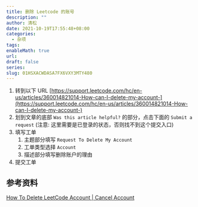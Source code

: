 ```yaml
---
title: 删除 Leetcode 的账号
description: ""
author: 清松
date: 2021-10-19T17:55:48+08:00
categories:
  - 杂项
tags: 
enableMath: true
url: 
draft: false
series: 
slug: 01HSXACWDASA7FX6VXY3MTY480
---
```

1. 转到以下 URL  [https://support.leetcode.com/hc/en-us/articles/360014821014-How-can-I-delete-my-account-](https://support.leetcode.com/hc/en-us/articles/360014821014-How-can-I-delete-my-account-)  
2. 划到文章的底部 `Was this article helpful?` 的部分，点击下面的 `Submit a request` (注意: 这里需要是已登录的状态，否则找不到这个提交入口)  
3. 填写工单
    1. 主题部分填写 `Request To Delete My Account`  
    2. 工单类型选择 `Account`  
    3. 描述部分填写删除账户的理由
4. 提交工单

## 参考资料
[How To Delete LeetCode Account | Cancel Account](https://www.loginhit.com.ng/how-to-delete-leetcode-account-cancel-account/)  

